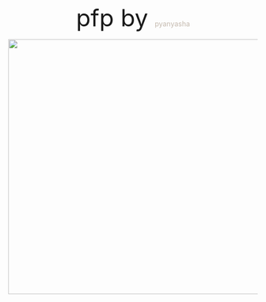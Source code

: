 <p align="center"> <font size="+5"> pfp by </font> <font color="#C5BAAF"> pyanyasha </font> </p>
<p align="center"> <img width="516" src="https://i.pinimg.com/474x/07/b4/6a/07b46a6db294087607b6ce8befe88ec2.jpg"> </p>
